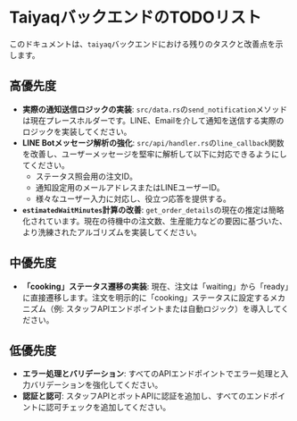 # TaiyaqバックエンドのTODOリスト

このドキュメントは、`taiyaq`バックエンドにおける残りのタスクと改善点を示します。

## 高優先度

- **実際の通知送信ロジックの実装**: `src/data.rs`の`send_notification`メソッドは現在プレースホルダーです。LINE、Emailを介して通知を送信する実際のロジックを実装してください。
- **LINE Botメッセージ解析の強化**: `src/api/handler.rs`の`line_callback`関数を改善し、ユーザーメッセージを堅牢に解析して以下に対応できるようにしてください。
  - ステータス照会用の注文ID。
  - 通知設定用のメールアドレスまたはLINEユーザーID。
  - 様々なユーザー入力に対応し、役立つ応答を提供する。
- **`estimatedWaitMinutes`計算の改善**: `get_order_details`の現在の推定は簡略化されています。現在の待機中の注文数、生産能力などの要因に基づいた、より洗練されたアルゴリズムを実装してください。

## 中優先度

- **「cooking」ステータス遷移の実装**: 現在、注文は「waiting」から「ready」に直接遷移します。注文を明示的に「cooking」ステータスに設定するメカニズム（例: スタッフAPIエンドポイントまたは自動ロジック）を導入してください。

## 低優先度

- **エラー処理とバリデーション**: すべてのAPIエンドポイントでエラー処理と入力バリデーションを強化してください。
- **認証と認可**: スタッフAPIとボットAPIに認証を追加し、すべてのエンドポイントに認可チェックを追加してください。
